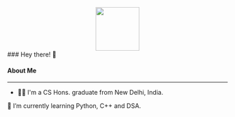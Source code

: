 <div id="header" align="center">
  <img src="https://media.giphy.com/media/xULW8Il4GSZDVXL4aI/giphy.gif"width="100"/>
</div>
### Hey there! 👋

#### About Me

---

- :man_technologist: I'm a CS Hons. graduate from New Delhi, India.
  
 🌱 I’m currently learning Python, C++ and DSA.
<!--
**cyanlight77/cyanlight77** is a ✨ _special_ ✨ repository because its `README.md` (this file) appears on your GitHub profile.

Here are some ideas to get you started:

- 🔭 I’m currently working on ...
- 👯 I’m looking to collaborate on ...
- 🤔 I’m looking for help with ...
- 💬 Ask me about ...
- 📫 How to reach me: ...
- 😄 Pronouns: ...
- ⚡ Fun fact: ...
-->
